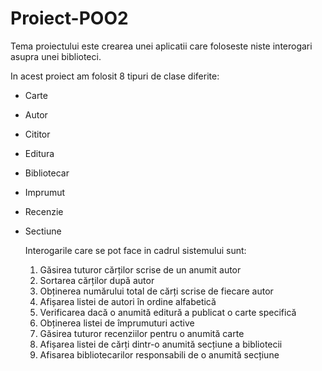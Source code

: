 # Proiect-POO2

Tema proiectului este crearea unei aplicatii care foloseste niste interogari asupra unei biblioteci.

In acest proiect am folosit 8 tipuri de clase diferite:

- Carte
- Autor
- Cititor
- Editura
- Bibliotecar
- Imprumut
- Recenzie
- Sectiune

  Interogarile care se pot face in cadrul sistemului sunt:

  1. Găsirea tuturor cărților scrise de un anumit autor
  2. Sortarea cărților după autor
  3. Obținerea numărului total de cărți scrise de fiecare autor
  4. Afișarea listei de autori în ordine alfabetică
  5. Verificarea dacă o anumită editură a publicat o carte specifică
  6. Obținerea listei de împrumuturi active
  7. Găsirea tuturor recenziilor pentru o anumită carte
  8. Afișarea listei de cărți dintr-o anumită secțiune a bibliotecii
  9. Afisarea bibliotecarilor responsabili de o anumită secțiune
